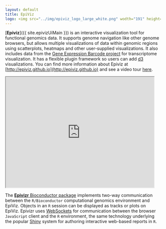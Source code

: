 ```yaml
---
layout: default
title: EpiViz
logo: <img src="../img/epiviz_logo_large_white.png" wodth="191" height="41" alt="EpiViz" />
---
```


[**Epiviz**]({{ site.epivizUiMain }}) is an interactive visualization tool for functional genomics data. It supports
genome navigation like other genome browsers, but allows multiple visualizations of data within genomic regions using
scatterplots, heatmaps and other user-supplied visualizations. It also includes data from the
[Gene Expression Barcode project](http://barcode.luhs.org/) for transcriptome visualization. It has a flexible plugin
framework so users can add [d3](http://d3js.org/) visualizations. You can find more information about Epiviz at
[http://epiviz.github.io](http://epiviz.github.io) and see a video tour [here](http://youtu.be/099c4wUxozA).

<iframe width="480" height="360" src="http://www.youtube.com/embed/099c4wUxozA" frameborder="1" allowfullscreen></iframe>

The [**Epivizr** Bioconductor package](http://bioconductor.org/packages/release/bioc/html/epivizr.html) implements two-way
communication between the `R/Bioconductor` computational genomics environment and EpiViz. Objects in an `R` session
can be displayed as tracks or plots on EpiViz. Epivizr uses [WebSockets](http://www.websocket.org/) for communication
between the browser `JavaScript` client and the `R` environment, the same technology underlying the popular
[Shiny](http://www.rstudio.com/shiny/) system for authoring interactive web-based reports in `R`.
